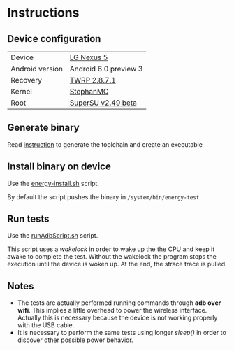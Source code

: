 # Instructions

## Device configuration
<table>
  <tr>
    <td>Device</td>
    <td><a href="https://en.wikipedia.org/wiki/Nexus_5">LG Nexus 5</a></td>
  </tr>
  <tr>
    <td>Android version</td>
    <td>Android 6.0 preview 3</td>
  </tr>
  <tr>
    <td>Recovery</td>
    <td><a href="https://twrp.me/devices/lgnexus5.html">TWRP 2.8.7.1</a></td>
  </tr>
  <tr>
    <td>Kernel</td>
    <td><a href="http://forum.xda-developers.com/google-nexus-5/development/rom-android-m-preview-2-flashable-zip-t3157299">StephanMC</a></td>
  </tr>
  <tr>
    <td>Root</td>
    <td><a href="https://download.chainfire.eu/740/SuperSU/BETA-SuperSU-v2.49.zip">SuperSU v2.49 beta</a></td>
  </tr>
</table>

## Generate binary
Read [instruction](./setup_toolchain.md) to generate the toolchain and create an executable

## Install binary on device
Use the [energy-install.sh](./energy-install.sh) script.

By default the script pushes the binary in `/system/bin/energy-test`

## Run tests
Use the [runAdbScript.sh](./runAdbScript.sh) script.

This script uses a *wakelock* in order to wake up the the CPU and keep it awake to complete the test. Without the wakelock the program stops the execution until the device is woken up. At the end, the strace trace is pulled.

## Notes
* The tests are actually performed running commands through **adb over wifi**. This implies a little overhead to power the wireless interface. Actually this is necessary because the device is not working properly with the USB cable.
* It is necessary to perform the same tests using longer *sleep()* in order to discover other possible power behavior.
